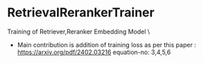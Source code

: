 # RetrievalRerankerTrainer
Training of Retriever,Reranker Embedding Model \
* Main contribution is addition of training loss as per this paper : https://arxiv.org/pdf/2402.03216
equation-no: 3,4,5,6
